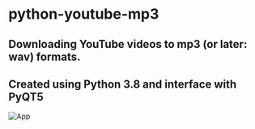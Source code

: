 # python-youtube-mp3
## Downloading YouTube videos to mp3 (or later: wav) formats.
## Created using Python 3.8 and interface with PyQT5
![App](https://github.com/dixone23/python-youtube-mp3/blob/main/screen.png)
